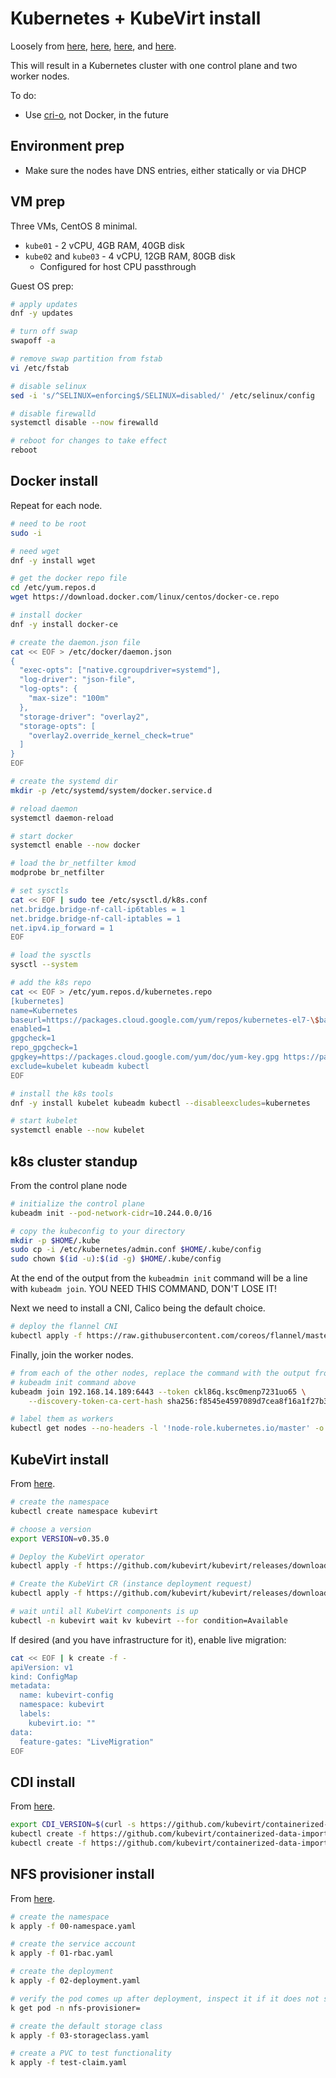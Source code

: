 
# Kubernetes + KubeVirt install

Loosely from [here](https://github.com/christianh814/kubernetes-toolbox#kubernetes-installation), [here](https://thenewstack.io/how-to-install-a-kubernetes-cluster-on-red-hat-centos-8/), [here](https://medium.com/@vinayakpandit9028/https-medium-com-how-to-install-kubernetes-on-centos-8-c33370d612b8), and [here](https://kubernetes.io/docs/setup/production-environment/tools/kubeadm/install-kubeadm/).

This will result in a Kubernetes cluster with one control plane and two worker nodes.

To do:

* Use [cri-o](https://github.com/jmutai/k8s-pre-bootstrap/blob/master/roles/kubernetes-bootstrap/tasks/setup_crio.yml), not Docker, in the future

## Environment prep

* Make sure the nodes have DNS entries, either statically or via DHCP

## VM prep

Three VMs, CentOS 8 minimal.
* `kube01` - 2 vCPU, 4GB RAM, 40GB disk
* `kube02` and `kube03` - 4 vCPU, 12GB RAM, 80GB disk
  * Configured for host CPU passthrough

Guest OS prep:

```bash
# apply updates
dnf -y updates

# turn off swap
swapoff -a

# remove swap partition from fstab
vi /etc/fstab

# disable selinux
sed -i 's/^SELINUX=enforcing$/SELINUX=disabled/' /etc/selinux/config

# disable firewalld
systemctl disable --now firewalld

# reboot for changes to take effect
reboot
```

## Docker install

Repeat for each node.

```bash
# need to be root
sudo -i

# need wget
dnf -y install wget

# get the docker repo file
cd /etc/yum.repos.d
wget https://download.docker.com/linux/centos/docker-ce.repo

# install docker
dnf -y install docker-ce

# create the daemon.json file
cat << EOF > /etc/docker/daemon.json
{
  "exec-opts": ["native.cgroupdriver=systemd"],
  "log-driver": "json-file",
  "log-opts": {
    "max-size": "100m"
  },
  "storage-driver": "overlay2",
  "storage-opts": [
    "overlay2.override_kernel_check=true"
  ]
}
EOF

# create the systemd dir
mkdir -p /etc/systemd/system/docker.service.d

# reload daemon
systemctl daemon-reload

# start docker
systemctl enable --now docker

# load the br_netfilter kmod
modprobe br_netfilter

# set sysctls
cat << EOF | sudo tee /etc/sysctl.d/k8s.conf
net.bridge.bridge-nf-call-ip6tables = 1
net.bridge.bridge-nf-call-iptables = 1
net.ipv4.ip_forward = 1
EOF

# load the sysctls
sysctl --system

# add the k8s repo
cat << EOF > /etc/yum.repos.d/kubernetes.repo
[kubernetes]
name=Kubernetes
baseurl=https://packages.cloud.google.com/yum/repos/kubernetes-el7-\$basearch
enabled=1
gpgcheck=1
repo_gpgcheck=1
gpgkey=https://packages.cloud.google.com/yum/doc/yum-key.gpg https://packages.cloud.google.com/yum/doc/rpm-package-key.gpg
exclude=kubelet kubeadm kubectl
EOF

# install the k8s tools
dnf -y install kubelet kubeadm kubectl --disableexcludes=kubernetes

# start kubelet
systemctl enable --now kubelet
```

## k8s cluster standup

From the control plane node

```bash
# initialize the control plane
kubeadm init --pod-network-cidr=10.244.0.0/16

# copy the kubeconfig to your directory
mkdir -p $HOME/.kube
sudo cp -i /etc/kubernetes/admin.conf $HOME/.kube/config
sudo chown $(id -u):$(id -g) $HOME/.kube/config
```

At the end of the output from the `kubeadmin init` command will be a line with `kubeadm join`.  YOU NEED THIS COMMAND, DON'T LOSE IT!

Next we need to install a CNI, Calico being the default choice.

```bash
# deploy the flannel CNI
kubectl apply -f https://raw.githubusercontent.com/coreos/flannel/master/Documentation/kube-flannel.yml
```

Finally, join the worker nodes.

```bash
# from each of the other nodes, replace the command with the output from your
# kubeadm init command above
kubeadm join 192.168.14.189:6443 --token ckl86q.ksc0menp7231uo65 \
    --discovery-token-ca-cert-hash sha256:f8545e4597089d7cea8f16a1f27b35d5c6731efe0ef5dfea1dde6bd5819105db

# label them as workers
kubectl get nodes --no-headers -l '!node-role.kubernetes.io/master' -o jsonpath='{range .items[*]}{.metadata.name}{"\n"}' | xargs -I{} kubectl label node {} node-role.kubernetes.io/worker=''
```

## KubeVirt install

From [here](https://kubevirt.io/user-guide/#/installation/installation).

```bash
# create the namespace
kubectl create namespace kubevirt

# choose a version
export VERSION=v0.35.0

# Deploy the KubeVirt operator
kubectl apply -f https://github.com/kubevirt/kubevirt/releases/download/${VERSION}/kubevirt-operator.yaml

# Create the KubeVirt CR (instance deployment request)
kubectl apply -f https://github.com/kubevirt/kubevirt/releases/download/${VERSION}/kubevirt-cr.yaml

# wait until all KubeVirt components is up
kubectl -n kubevirt wait kv kubevirt --for condition=Available
```

If desired (and you have infrastructure for it), enable live migration:

```bash
cat << EOF | k create -f -
apiVersion: v1
kind: ConfigMap
metadata:
  name: kubevirt-config
  namespace: kubevirt
  labels:
    kubevirt.io: ""
data:
  feature-gates: "LiveMigration"
EOF
```

## CDI install

From [here](https://github.com/kubevirt/containerized-data-importer#deploy-it).

```bash
export CDI_VERSION=$(curl -s https://github.com/kubevirt/containerized-data-importer/releases/latest | grep -o "v[0-9]\.[0-9]*\.[0-9]*")
kubectl create -f https://github.com/kubevirt/containerized-data-importer/releases/download/$CDI_VERSION/cdi-operator.yaml
kubectl create -f https://github.com/kubevirt/containerized-data-importer/releases/download/$CDI_VERSION/cdi-cr.yaml
```

## NFS provisioner install

From [here](https://github.com/kubernetes-retired/external-storage/tree/master/nfs-client).

```bash
# create the namespace
k apply -f 00-namespace.yaml

# create the service account
k apply -f 01-rbac.yaml

# create the deployment
k apply -f 02-deployment.yaml

# verify the pod comes up after deployment, inspect it if it does not start
k get pod -n nfs-provisioner=

# create the default storage class
k apply -f 03-storageclass.yaml

# create a PVC to test functionality
k apply -f test-claim.yaml
```